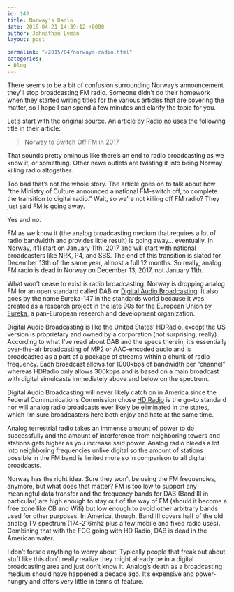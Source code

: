 ```yaml
---
id: 140
title: Norway's Radio
date: 2015-04-21 14:39:12 +0000
author: Johnathan Lyman
layout: post

permalink: "/2015/04/norways-radio.html"
categories:
- Blog
---
```

There seems to be a bit of confusion surrounding Norway’s announcement they’ll stop broadcasting FM radio. Someone didn’t do their homework when they started writing titles for the various articles that are covering the matter, so I hope I can spend a few minutes and clarify the topic for you.

Let’s start with the original source. An article by [Radio.no][1] uses the following title in their article:

> Norway to Switch Off FM in 2017

That sounds pretty ominous like there’s an end to radio broadcasting as we know it, or something. Other news outlets are twisting it into being Norway killing radio altogether.

Too bad that’s not the whole story. The article goes on to talk about how “the Ministry of Culture announced a national FM-switch off, to complete the transition to digital radio.” Wait, so we’re not killing off FM radio? They just said FM is going away.

Yes and no.

FM as we know it (the analog broadcasting medium that requires a lot of radio bandwidth and provides little result) is going away… eventually. In Norway, it’ll start on January 11th, 2017 and will start with national broadcasters like NRK, P4, and SBS. The end of this transition is slated for December 13th of the same year, almost a full 12 months. So really, analog FM radio is dead in Norway on December 13, 2017, not January 11th.

What won’t cease to exist is radio broadcasting. Norway is dropping analog FM for an open standard called DAB or [Digital Audio Broadcasting][2]. It also goes by the name Eureka-147 in the standards world because it was created as a research project in the late 90s for the European Union by [Eureka][3], a pan-European research and development organization.  
  
Digital Audio Broadcasting is like the United States’ HDRadio, except the US version is proprietary and owned by a corporation (not surprising, really). According to what I’ve read about DAB and the specs therein, it’s essentially over-the-air broadcasting of MP2 or AAC-encoded audio and is broadcasted as a part of a package of streams within a chunk of radio frequency. Each broadcast allows for 1000kbps of bandwidth per “channel” whereas HDRadio only allows 300kbps and is based on a main broadcast with digital simulcasts immediately above and below on the spectrum.

Digital Audio Broadcasting will never likely catch on in America since the Federal Communications Commission chose [HD Radio][4] is the go-to standard nor will analog radio broadcasts ever [likely be eliminated][5] in the states, which I’m sure broadcasters here both enjoy and hate at the same time.

Analog terrestrial radio takes an immense amount of power to do successfully and the amount of interference from neighboring towers and stations gets higher as you increase said power. Analog radio bleeds a lot into neighboring frequencies unlike digital so the amount of stations possible in the FM band is limited more so in comparison to all digital broadcasts.

Norway has the right idea. Sure they won’t be using the FM frequencies, anymore, but what does that matter? FM is too low to support any meaningful data transfer and the frequency bands for DAB (Band III in particular) are high enough to stay out of the way of FM (should it become a free zone like CB and Wifi) but low enough to avoid other arbitrary bands used for other purposes. In America, though, Band III covers half of the old analog TV spectrum (174-216mhz plus a few mobile and fixed radio uses). Combining that with the FCC going with HD Radio, DAB is dead in the American water.

I don’t forsee anything to worry about. Typically people that freak out about stuff like this don’t really realize they might already be in a digital broadcasting area and just don’t know it. Analog’s death as a broadcasting medium should have happened a decade ago. It’s expensive and power-hungry and offers very little in terms of feature.

[1]: http://radio.no/2015/04/norway-to-switch-off-fm-in-2017/
[2]: http://en.wikipedia.org/wiki/Digital_Audio_Broadcasting#Single-frequency_networks
[3]: http://en.wikipedia.org/wiki/Eureka_(organization)
[4]: http://hdradio.com
[5]: http://fjallfoss.fcc.gov/edocs_public/attachmatch/FCC-02-286A1.pdf